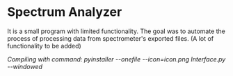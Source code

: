 # Spectrum Analyzer
It is a small program with limited functionality.
The goal was to automate the process of processing data from spectrometer's exported files.
(A lot of functionality to be added)

_Compiling with command:_
_pyinstaller --onefile --icon=icon.png Interface.py --windowed_ 
